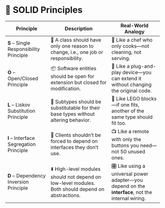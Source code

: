 # 🚀 SOLID Principles
| Principle | Description | Real-World Analogy |
| --- | --- | --- |
| **S** – Single Responsibility Principle | 📌 A class should have only one reason to change, i.e., one job or responsibility. | 🧍 Like a chef who only cooks—not cleaning, not serving. |
| **O** – Open/Closed Principle | 📦 Software entities should be open for extension but closed for modification. | 🔌 Like a plug-and-play device—you can extend it without changing the original code. |
| **L** – Liskov Substitution Principle | 🔄 Subtypes should be substitutable for their base types without altering behavior. | 🧱 Like LEGO blocks—if one fits, another of the same type should fit too. |
| **I** – Interface Segregation Principle | 🔌 Clients shouldn’t be forced to depend on interfaces they don’t use. | 📺 Like a remote with only the buttons you need—not 50 unused ones. |
| **D** – Dependency Inversion Principle | ⬇️ High-level modules should not depend on low-level modules. Both should depend on abstractions. | 🎛️ Like using a universal power adapter—you depend on the **interface**, not the internal wiring. |